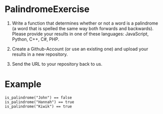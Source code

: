# PalindromeExercise

1. Write a function that determines whether or not a word is a palindrome (a word that is spelled the same way both forwards and backwards). Please provide your results in one of these languages: JavaScript, Python, C++, C#, PHP.

2. Create a Github-Account (or use an existing one) and upload your results in a new repository.

3. Send the URL to your repository back to us.

# Example

```
is_palindrome("John") == false
is_palindrome("Hannah") == true
is_palindrome("Kiwik") == true
```
